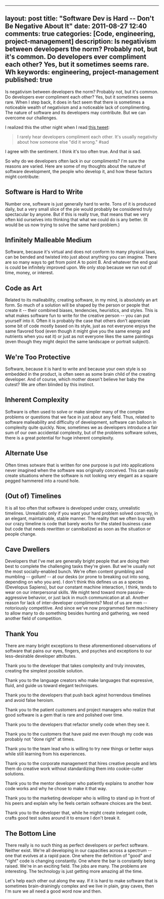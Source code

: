 
---
layout: post
title: "Software Dev is Hard -- Don't Be Negative About It"
date: 2011-08-27 12:40
comments: true
categories: [Code, engineering, project-management]
description: Is negativism between developers the norm?  Probably not, but it's common.  Do developers ever compliment each other?  Yes, but it sometimes seems rare.  Wh
keywords: engineering, project-management
published: true
---

Is negativism between developers the norm?  Probably not, but it's common.  Do developers ever compliment each other?  Yes, but it sometimes seems rare.  When I step back, it does in fact seem that there is sometimes a noticeable wealth of negativism and a noticeable lack of complimenting.  The nature of software and its developers may contribute.  But we can overcome our challenges.
<!--more-->

I realized this the other night when I read [this tweet](http://twitter.com/#!/jennymesserly/status/107197662192865280):

> I rarely hear developers compliment each other. It's usually negativity about how someone else "did it wrong." #sad
	
I agree with the sentiment.  I think it's too often true.  And that *is* sad.  

So why do we developers often lack in our compliments?  I'm sure the reasons are varied.  Here are some of my thoughts about the nature of software development, the people who develop it, and how these factors might contribute:

Software is Hard to Write
---------------------------------------------------

Number one, software is just generally hard to write.  Tons of it is produced daily, but a very small slice of the pie would probably be considered truly spectacular by anyone.  But if this is really true, that means that we very often kid ourselves into thinking that what we could do is any better.  (It would be us now trying to solve the same hard problem.)

Infinitely Malleable Medium
-------------------------------

Software, because it's virtual and does not conform to many physical laws, can be bended and twisted into just about anything you can imagine.  There are so many ways to get from point A to point B.  And whatever the end goal is could be infinitely improved upon.  We only stop because we run out of time, money, or interest.  

Code as Art
--------------

Related to its malleability, creating software, in my mind, is absolutely an art form.  So much of a solution will be shaped by the person or people that create it -- their combined biases, tendencies, heuristics, and styles.  This is what makes software fun to write for the creative person -- you can put yourself into it.  Often it is probably the case that others don't appreciate some bit of code mostly based on its style, just as not everyone enjoys the same flavored food (even though it might give you the same energy and nutrients when you eat it) or just as not everyone likes the same paintings (even though they might depict the same landscape or portrait subject).

We're Too Protective
-------------------------

Software, because it is hard to write and because your own style is so embedded in the product, is often seen as some brain child of the creating developer.  And of course, which mother doesn't believe her baby the cutest?  We are often blinded by this instinct.

Inherent Complexity
------------------------

Software is often used to solve or make simpler many of the complex problems or questions that we face in just about any field.  Thus, related to software malleability and difficulty of development, software can balloon in complexity quite quickly.  Now, sometimes we as developers introduce a fair sum of our own accidental complexity, but of the problems software solves, there is a great potential for huge inherent complexity.

Alternate Use
-------------

Often times sotware that is written for one purpose is put into applications never imagined when the software was originally conceived.  This can easily create situations where the software is not looking very elegant as a square pegged hammered into a round hole.

(Out of) Timelines
---------------------

It is all too often that software is developed under crazy, unrealistic timelines.  Unrealistic only if you want your hard problem solved correctly, in an elegant, maintainable, stable manner.  The reality that we often buy with our crazy timeline is code that barely works for the stated business case but code that needs rewritten or cannibalized as soon as the situation or people change.

Cave Dwellers
-------------

Developers that I've met are generally bright people that are doing their best to complete the challenging tasks they're given.  But we're usually not the most socially-enabled bunch.  We're often content grumbling and mumbling -- gollum! -- at our desks (or prone to breaking out into song, depending on who you are).  I don't think this defines us as a species (Developus Sapiens), but our constant machine interaction, I think, tends to wear on our interpersonal skills.  We might tend toward more passive-aggressive behavior, or just lack in much communication at all.  Another reason for lack of inter-developer compliments?  Most of us are men -- notoriously competitive.  And since we've now programmed farm machinery to allow many to do something besides hunting and gathering, we need another field of competition.

Thank You
-----------------

There are many bright exceptions to these aforementioned observations of software that pains our eyes, fingers, and psyches and exceptions to our less-desirable developer attributes.  

Thank you to the developer that takes complexity and truly innovates, creating the simplest possible solution.

Thank you to the language creators who make languages that expressive, fluid, and guide us toward elegant techniques.

Thank you to the developers that push back aginst horrendous timelines and avoid false heroism.

Thank you to the patient customers and project managers who realize that good software is a gem that is rare and polished over time.

Thank you to the developers that refactor smelly code when they see it.

Thank you to the customers that have paid me even though my code was probably not "done right" at times.

Thank you to the team lead who is willing to try new things or better ways while still learning from his experiences.

Thank you to the corporate management that hires creative people and lets them do creative work without standardizing them into cookie-cutter solutions.

Thank you to the mentor developer who patiently explains to another how code works and why he chose to make it that way.

Thank you to the marketing developer who is willing to stand up in front of his peers and explain why he feels certain software choices are the best.

Thank you to the developer that, while he might create inelegant code, crafts good test suites around it to ensure I don't break it.

The Bottom Line
-------------------

There really is no such thing as perfect developers or perfect software.  Neither exist.  We're all developing in our capacities across a spectrum -- one that evolves at a rapid pace.  One where the definition of "good" and "right" code is changing constantly.  One where the bar is constantly being raised.  We're in an exciting field.  The jobs are many.  The problems are interesting.  The technology is just getting more amazing all the time.  

Let's help each other out along the way.  If it is hard to make software that is sometimes brain-drainingly complex and we live in plain, gray caves, then I'm sure we all need a good word now and then.

  
